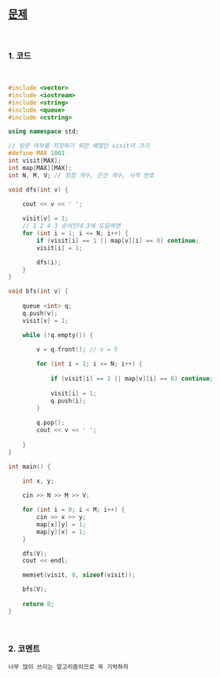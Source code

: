 [문제](https://www.acmicpc.net/problem/1260)
--------------------------------------------

<br>

### 1. 코드

<br>

```cpp
#include <vector>
#include <iostream>
#include <string>
#include <queue>
#include <cstring>

using namespace std;

// 방문 여부를 저장하기 위한 배열인 visit의 크기
#define MAX 1001
int visit[MAX];
int map[MAX][MAX];
int N, M, V; // 정점 개수, 간선 개수, 시작 번호

void dfs(int v) {
	
	cout << v << ' ';

	visit[v] = 1;
	// 1 2 4 3 순서인데 3에 도달하면 
	for (int i = 1; i <= N; i++) {
		if (visit[i] == 1 || map[v][i] == 0) continue;
		visit[i] = 1;

		dfs(i);
	} 
}

void bfs(int v) {
	
	queue <int> q;
	q.push(v);
	visit[v] = 1;

	while (!q.empty()) {

		v = q.front(); // v = 5
		
		for (int i = 1; i <= N; i++) {	
	
			if (visit[i] == 1 || map[v][i] == 0) continue;
					
			visit[i] = 1;
			q.push(i);
		}
	
		q.pop();
		cout << v << ' ';
		
	} 
}

int main() {
	
	int x, y;

	cin >> N >> M >> V;

	for (int i = 0; i < M; i++) {
		cin >> x >> y;
		map[x][y] = 1;
		map[y][x] = 1;
	}

	dfs(V);
	cout << endl;

	memset(visit, 0, sizeof(visit));

	bfs(V);
	
	return 0;
}
```

<br>

### 2. 코멘트

    너무 많이 쓰이는 알고리즘이므로 꼭 기억하자
